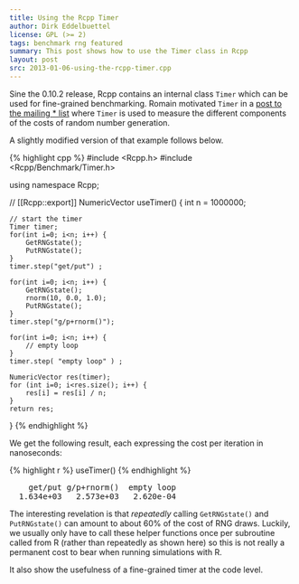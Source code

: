 ```yaml
---
title: Using the Rcpp Timer
author: Dirk Eddelbuettel
license: GPL (>= 2)
tags: benchmark rng featured
summary: This post shows how to use the Timer class in Rcpp
layout: post
src: 2013-01-06-using-the-rcpp-timer.cpp
---
```


Sine the 0.10.2 release, Rcpp contains an internal class `Timer`
which can be used for fine-grained benchmarking.  Romain motivated
`Timer` in a [post to the mailing * list](http://article.gmane.org/gmane.comp.lang.r.rcpp/4525) 
where `Timer` is used to measure the different components of the costs of
random number generation.

A slightly modified version of that example follows below.



{% highlight cpp %}
#include <Rcpp.h>
#include <Rcpp/Benchmark/Timer.h>

using namespace Rcpp;

// [[Rcpp::export]]
NumericVector useTimer() {
    int n = 1000000;

    // start the timer
    Timer timer;
    for(int i=0; i<n; i++) {
        GetRNGstate();
        PutRNGstate();
    }
    timer.step("get/put") ;

    for(int i=0; i<n; i++) {
        GetRNGstate();
        rnorm(10, 0.0, 1.0);
        PutRNGstate();
    }
    timer.step("g/p+rnorm()");

    for(int i=0; i<n; i++) {
        // empty loop
    }
    timer.step( "empty loop" ) ;

    NumericVector res(timer);
    for (int i=0; i<res.size(); i++) {
        res[i] = res[i] / n;
    }
    return res;
}
{% endhighlight %}


We get the following result, each expressing the cost per iteration in nanoseconds:

{% highlight r %}
useTimer()
{% endhighlight %}



<pre class="output">
    get/put g/p+rnorm()  empty loop 
  1.634e+03   2.573e+03   2.620e-04 
</pre>


The interesting revelation is that *repeatedly* calling
`GetRNGstate()` and `PutRNGstate()` can amount to about 60% of the
cost of RNG draws.  Luckily, we usually only have to call these
helper functions once per subroutine called from R (rather than
repeatedly as shown here) so this is not really a permanent cost to
bear when running simulations with R. 

It also show the usefulness of a fine-grained timer at the code level.
